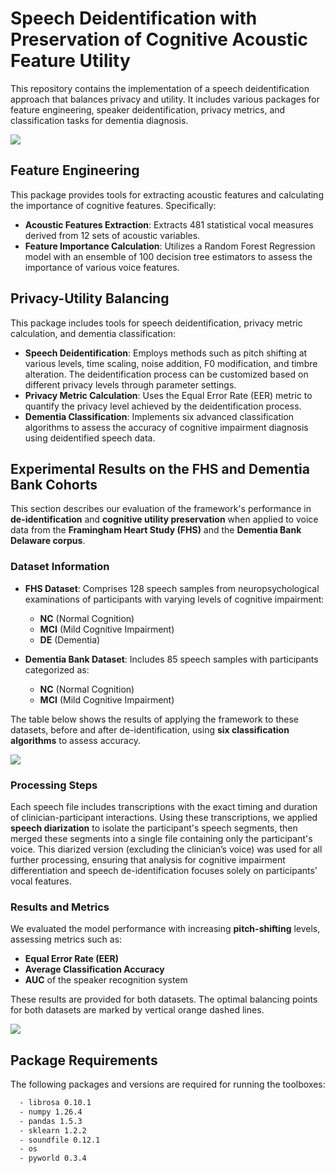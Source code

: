 # Speech Deidentification with Preservation of Cognitive Acoustic Feature Utility

This repository contains the implementation of a speech deidentification approach that balances privacy and utility. It includes various packages for feature engineering, speaker deidentification, privacy metrics, and classification tasks for dementia diagnosis.

<image src = "https://github.com/me-ahangaran/Speech_Privacy_Utility/blob/main/Flowchart.svg">

## Feature Engineering

This package provides tools for extracting acoustic features and calculating the importance of cognitive features. Specifically:

- **Acoustic Features Extraction**: Extracts 481 statistical vocal measures derived from 12 sets of acoustic variables.
- **Feature Importance Calculation**: Utilizes a Random Forest Regression model with an ensemble of 100 decision tree estimators to assess the importance of various voice features.

## Privacy-Utility Balancing

This package includes tools for speech deidentification, privacy metric calculation, and dementia classification:

- **Speech Deidentification**: Employs methods such as pitch shifting at various levels, time scaling, noise addition, F0 modification, and timbre alteration. The deidentification process can be customized based on different privacy levels through parameter settings.
- **Privacy Metric Calculation**: Uses the Equal Error Rate (EER) metric to quantify the privacy level achieved by the deidentification process.
- **Dementia Classification**: Implements six advanced classification algorithms to assess the accuracy of cognitive impairment diagnosis using deidentified speech data.

## Experimental Results on the FHS and Dementia Bank Cohorts

This section describes our evaluation of the framework's performance in **de-identification** and **cognitive utility preservation** when applied to voice data from the **Framingham Heart Study (FHS)** and the **Dementia Bank Delaware corpus**.

### Dataset Information

- **FHS Dataset**: Comprises 128 speech samples from neuropsychological examinations of participants with varying levels of cognitive impairment:
  - **NC** (Normal Cognition)
  - **MCI** (Mild Cognitive Impairment)
  - **DE** (Dementia)
  
- **Dementia Bank Dataset**: Includes 85 speech samples with participants categorized as:
  - **NC** (Normal Cognition)
  - **MCI** (Mild Cognitive Impairment)

The table below shows the results of applying the framework to these datasets, before and after de-identification, using **six classification algorithms** to assess accuracy.

<image src = "https://github.com/me-ahangaran/Speech_Privacy_Utility/blob/main/Orig_Altered_Results_Table.jpg" >

### Processing Steps

Each speech file includes transcriptions with the exact timing and duration of clinician-participant interactions. Using these transcriptions, we applied **speech diarization** to isolate the participant's speech segments, then merged these segments into a single file containing only the participant's voice. This diarized version (excluding the clinician’s voice) was used for all further processing, ensuring that analysis for cognitive impairment differentiation and speech de-identification focuses solely on participants' vocal features.

### Results and Metrics

We evaluated the model performance with increasing **pitch-shifting** levels, assessing metrics such as:
- **Equal Error Rate (EER)**
- **Average Classification Accuracy**
- **AUC** of the speaker recognition system

These results are provided for both datasets. The optimal balancing points for both datasets are marked by vertical orange dashed lines.‎

<image src = "https://github.com/me-ahangaran/Speech_Privacy_Utility/blob/main/FHS_DementiaBank_Results.jpg" >


## Package Requirements

The following packages and versions are required for running the toolboxes:

```bash
  - librosa 0.10.1
  - numpy 1.26.4
  - pandas 1.5.3
  - sklearn 1.2.2
  - soundfile 0.12.1
  - os
  - pyworld 0.3.4
